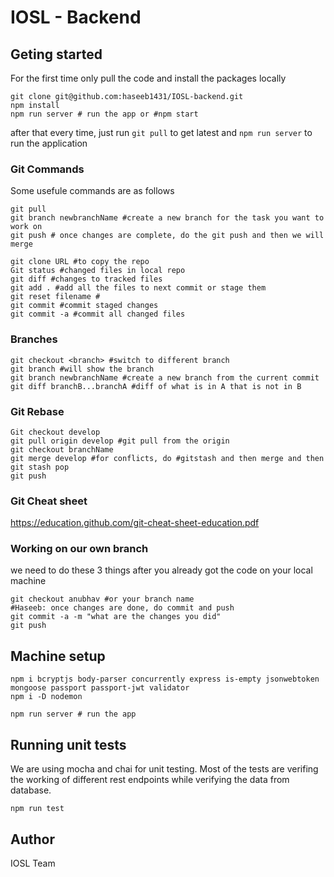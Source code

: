 # IOSL - Backend 


## Geting started

For the first time only pull the code and install the packages locally
```
git clone git@github.com:haseeb1431/IOSL-backend.git
npm install
npm run server # run the app or #npm start

```
after that every time, just run `git pull` to get latest and `npm run server` to run the application



### Git Commands
Some usefule commands are as follows
```
git pull
git branch newbranchName #create a new branch for the task you want to work on 
git push # once changes are complete, do the git push and then we will merge

git clone URL #to copy the repo
Git status #changed files in local repo
git diff #changes to tracked files
git add . #add all the files to next commit or stage them
git reset filename #
git commit #commit staged changes
git commit -a #commit all changed files
```
### Branches
```git branch -av #list all branches
git checkout <branch> #switch to different branch
git branch #will show the branch
git branch newbranchName #create a new branch from the current commit
git diff branchB...branchA #diff of what is in A that is not in B 
```

### Git Rebase
```
Git checkout develop
git pull origin develop #git pull from the origin
git checkout branchName
git merge develop #for conflicts, do #gitstash and then merge and then git stash pop
git push
```

### Git Cheat sheet
https://education.github.com/git-cheat-sheet-education.pdf

### Working on our own branch
we need to do these 3 things after you already got the code on your local machine
```git pull
git checkout anubhav #or your branch name
#Haseeb: once changes are done, do commit and push
git commit -a -m "what are the changes you did"
git push
```

## Machine setup

```
npm i bcryptjs body-parser concurrently express is-empty jsonwebtoken mongoose passport passport-jwt validator
npm i -D nodemon

npm run server # run the app
```

## Running unit tests
We are using mocha and chai for unit testing. Most of the tests are verifing the working of different rest endpoints while verifying the data from database. 
```
npm run test
```

## Author
IOSL Team



